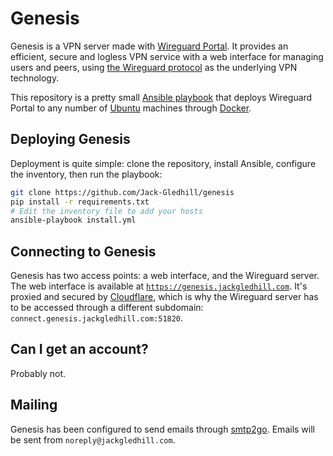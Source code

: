 # Genesis

Genesis is a VPN server made with [Wireguard Portal](https://wgportal.org/latest/). 
It provides an efficient, secure and logless VPN service with a web interface for managing users and peers, using [the Wireguard protocol](https://www.wireguard.com) as the underlying VPN technology.

This repository is a pretty small [Ansible playbook](https://www.redhat.com/en/ansible-collaborative) that deploys Wireguard Portal to any number of [Ubuntu](https://http://ubuntu.com) machines through [Docker](https://www.docker.com). 

## Deploying Genesis

Deployment is quite simple: clone the repository, install Ansible, configure the inventory, then run the playbook:

```bash
git clone https://github.com/Jack-Gledhill/genesis
pip install -r requirements.txt
# Edit the inventory file to add your hosts
ansible-playbook install.yml
```

## Connecting to Genesis

Genesis has two access points: a web interface, and the Wireguard server. 
The web interface is available at [`https://genesis.jackgledhill.com`](https://genesis.jackgledhill.com). 
It's proxied and secured by [Cloudflare](https://cloudflare.com), which is why the Wireguard server has to be accessed through a different subdomain: `connect.genesis.jackgledhill.com:51820`. 

## Can I get an account?

Probably not. 

## Mailing

Genesis has been configured to send emails through [smtp2go](https://smtp2go.com). 
Emails will be sent from `noreply@jackgledhill.com`. 